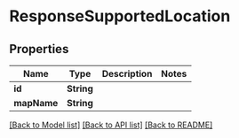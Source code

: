 # ResponseSupportedLocation

## Properties
Name | Type | Description | Notes
------------ | ------------- | ------------- | -------------
**id** | **String** |  | 
**mapName** | **String** |  | 

[[Back to Model list]](../README.md#documentation-for-models) [[Back to API list]](../README.md#documentation-for-api-endpoints) [[Back to README]](../README.md)


